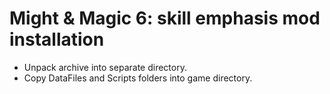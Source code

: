 # Might & Magic 6: skill emphasis mod installation

* Unpack archive into separate directory.
* Copy DataFiles and Scripts folders into game directory.

